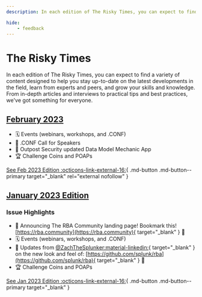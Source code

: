 ```yaml
---
description: In each edition of The Risky Times, you can expect to find a variety of content designed to help you stay up-to-date on the latest developments in the field, learn from experts and peers, and grow your skills and knowledge. From in-depth articles and interviews to practical tips and best practices, we've got something for everyone.

hide:
    - feedback
---
```


# The Risky Times

In each edition of The Risky Times, you can expect to find a variety of content designed to help you stay up-to-date on the latest developments in the field, learn from experts and peers, and grow your skills and knowledge. From in-depth articles and interviews to practical tips and best practices, we've got something for everyone.

## [February 2023][feb-2023]

- 🗓 Events (webinars, workshops, and .CONF)
- 📰 .CONF Call for Speakers
- 🍏 Outpost Security updated Data Model Mechanic App
- 🏆 Challenge Coins and POAPs

[See Feb 2023 Edition :octicons-link-external-16:][feb-2023]{ .md-button .md-button--primary target="_blank" rel="external nofollow" }

## [January 2023 Edition][jan-2023]

### Issue Highlights

- 📣 Announcing The RBA Community landing page! Bookmark this! [https://rba.community](https://rba.community){ target="_blank" } 📌
- 🗓 Events (webinars, workshops, and .CONF)
- 📰 Updates from [@ZachTheSplunker:material-linkedin:](https://www.linkedin.com/in/zachthesplunker/){ target="_blank" } on the new look and feel of: [https://github.com/splunk/rba](https://github.com/splunk/rba){ target="_blank" } 📌
- 🏆 Challenge Coins and POAPs

[See Jan 2023 Edition :octicons-link-external-16:][jan-2023]{ .md-button .md-button--primary target="_blank" }

[jan-2023]: https://drive.google.com/file/d/1-i93WmemJnAb7gFpiUPbE1LPU1K7doAN/view
[feb-2023]: https://drive.google.com/file/d/1Bfl8nFudORaEtTQcVx6S1sGueQ7nMPO5/view